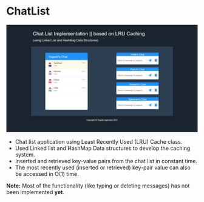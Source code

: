 # ChatList

<a href="https://yogeshiitm.github.io/chatlist/"><img src="images/screenshot.png"></a>

- Chat list application using Least Recently Used (LRU) Cache class. 
- Used Linked list and HashMap Data structures to develop the caching system. 
- Inserted and retrieved key-value pairs from the chat list in constant time. 
- The most recently used (inserted or retrieved) key-pair value can also be accessed in O(1) time.

**Note:**
Most of the functionality (like typing or deleting messages) has not been implemented **yet**.
